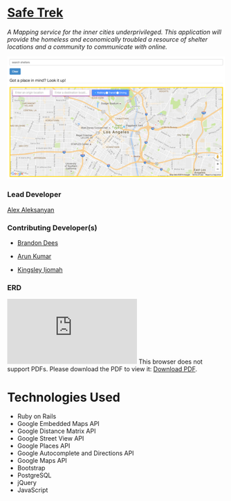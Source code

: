 # <a href="https://safe-treck.herokuapp.com/">Safe Trek</a>

<i>A Mapping service for the inner cities underprivileged.
This application will provide the homeless and economically 
troubled a resource of shelter locations and a community to 
communicate with online.</i>

![screenshot](app/assets/images/Couch.png)


### Lead Developer
<a href="http://alex1100.software">Alex Aleksanyan</a>

### Contributing Developer(s)
- <a href="https://keybase.io/dees">Brandon Dees</a>

- <a href="https://github.com/arun1595">Arun Kumar</a>

- <a href="http://www.kingsleyijomah.com/">Kingsley Ijomah</a>


### ERD

<object data="https://github.com/Alex1100/safe_trek/blob/master/erd.pdf" type="application/pdf" width="700px" height="700px">
    <embed src="https://github.com/Alex1100/safe_trek/blob/master/erd.pdf">
        This browser does not support PDFs. Please download the PDF to view it: <a href="https://github.com/Alex1100/safe_trek/blob/master/erd.pdf">Download PDF</a>.</p>
    </embed>
</object>

# Technologies Used

- Ruby on Rails
- Google Embedded Maps API
- Google Distance Matrix API
- Google Street View API
- Google Places API
- Google Autocomplete and Directions API
- Google Maps API
- Bootstrap
- PostgreSQL
- jQuery
- JavaScript

